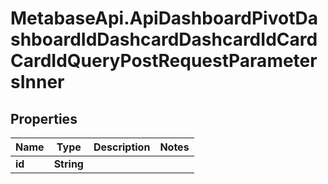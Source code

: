 # MetabaseApi.ApiDashboardPivotDashboardIdDashcardDashcardIdCardCardIdQueryPostRequestParametersInner

## Properties

Name | Type | Description | Notes
------------ | ------------- | ------------- | -------------
**id** | **String** |  | 


